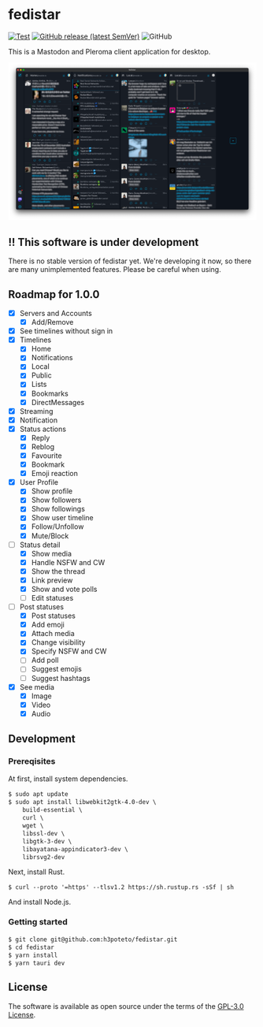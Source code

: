 # fedistar
[![Test](https://github.com/h3poteto/fedistar/actions/workflows/test.yml/badge.svg)](https://github.com/h3poteto/fedistar/actions/workflows/test.yml)
[![GitHub release (latest SemVer)](https://img.shields.io/github/v/release/h3poteto/fedistar)](https://github.com/h3poteto/fedistar/releases)
![GitHub](https://img.shields.io/github/license/h3poteto/fedistar)

This is a Mastodon and Pleroma client application for desktop.

![screenshot](screenshot.png)

## !! This software is under development
There is no stable version of fedistar yet. We're developing it now, so there are many unimplemented features.
Please be careful when using.

## Roadmap for 1.0.0
- [x] Servers and Accounts
    - [x] Add/Remove
- [x] See timelines without sign in
- [x] Timelines
    - [x] Home
    - [x] Notifications
    - [x] Local
    - [x] Public
    - [x] Lists
    - [x] Bookmarks
    - [x] DirectMessages
- [x] Streaming
- [x] Notification
- [x] Status actions
    - [x] Reply
    - [x] Reblog
    - [x] Favourite
    - [x] Bookmark
    - [x] Emoji reaction
- [x] User Profile
    - [x] Show profile
    - [x] Show followers
    - [x] Show followings
    - [x] Show user timeline
    - [x] Follow/Unfollow
    - [x] Mute/Block
- [ ] Status detail
    - [x] Show media
    - [x] Handle NSFW and CW
    - [x] Show the thread
    - [x] Link preview
    - [x] Show and vote polls
    - [ ] Edit statuses
- [ ] Post statuses
    - [x] Post statuses
    - [x] Add emoji
    - [x] Attach media
    - [x] Change visibility
    - [x] Specify NSFW and CW
    - [ ] Add poll
    - [ ] Suggest emojis
    - [ ] Suggest hashtags
- [x] See media
    - [x] Image
    - [x] Video
    - [x] Audio

## Development
### Prereqisites
At first, install system dependencies.

```
$ sudo apt update
$ sudo apt install libwebkit2gtk-4.0-dev \
    build-essential \
    curl \
    wget \
    libssl-dev \
    libgtk-3-dev \
    libayatana-appindicator3-dev \
    librsvg2-dev
```

Next, install Rust.

```
$ curl --proto '=https' --tlsv1.2 https://sh.rustup.rs -sSf | sh
```

And install Node.js.

### Getting started

```
$ git clone git@github.com:h3poteto/fedistar.git
$ cd fedistar
$ yarn install
$ yarn tauri dev
```

## License
The software is available as open source under the terms of the [GPL-3.0 License](https://www.gnu.org/licenses/gpl-3.0.en.html).

